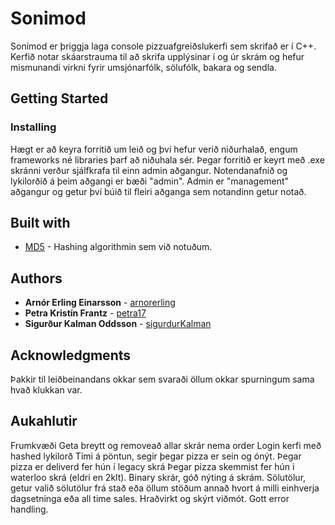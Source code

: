 # Sonimod

Sonimod er þriggja laga console pizzuafgreiðslukerfi sem skrifað er í C++. Kerfið notar skáarstrauma til að skrifa upplýsinar í og úr skrám og hefur mismunandi virkni fyrir umsjónarfólk, sölufólk, bakara og sendla.

## Getting Started

### Installing

Hægt er að keyra forritið um leið og því hefur verið niðurhalað, engum frameworks né libraries þarf að niðuhala sér. Þegar forritið er keyrt með .exe skránni verður sjálfkrafa til einn admin aðgangur. Notendanafnið og lykilorðið á þeim aðgangi er bæði "admin". Admin er "management" aðgangur og getur því búið til fleiri aðganga sem notandinn getur notað.

## Built with

* [MD5](https://bobobobo.wordpress.com/2010/10/17/md5-c-implementation/) - Hashing algorithmin sem við notuðum.

## Authors

* **Arnór Erling Einarsson** - [arnorerling](https://github.com/arnorerling)
* **Petra Kristín Frantz** - [petra17](https://github.com/petra17)
* **Sigurður Kalman Oddsson** - [sigurdurKalman](https://github.com/sigurdurKalman)

## Acknowledgments

Þakkir til leiðbeinandans okkar sem svaraði öllum okkar spurningum sama hvað klukkan var.

## Aukahlutir

Frumkvæði
Geta breytt og removeað allar skrár nema order
Login kerfi með hashed lykilorð
Tími á pöntun, segir þegar pizza er sein og ónýt.
Þegar pizza er deliverd fer hún í legacy skrá
Þegar pizza skemmist fer hún i waterloo skrá (eldri en 2klt).
Binary skrár, góð nýting á skrám.
Sölutölur, getur valið sölutölur frá stað eða öllum stöðum annað hvort á milli einhverja dagsetninga eða all time sales.
Hraðvirkt og skýrt viðmót.
Gott error handling.

